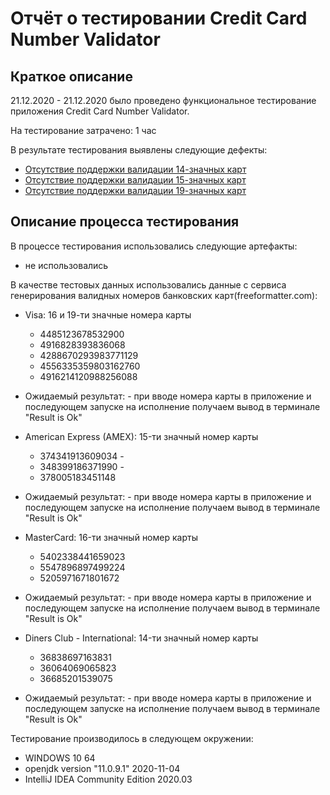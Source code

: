 # Отчёт о тестировании Credit Card Number Validator

## Краткое описание

21.12.2020 - 21.12.2020 было проведено функциональное тестирование приложения Credit Card Number Validator.

На тестирование затрачено: 1 час

В результате тестирования выявлены следующие дефекты:

* [Отсутствие поддержки валидации 14-значных карт](https://github.com/aeontal/jt-homework-1.2/issues/1)
* [Отсутствие поддержки валидации 15-значных карт](https://github.com/aeontal/jt-homework-1.2/issues/2)
* [Отсутствие поддержки валидации 19-значных карт](https://github.com/aeontal/jt-homework-1.2/issues/3)

## Описание процесса тестирования

В процессе тестирования использовались следующие артефакты:
* не использовались


В качестве тестовых данных использовались данные  с сервиса генерирования валидных номеров банковских карт(freeformatter.com):


* Visa: 16 и 19-ти значные номера карты 

  * 4485123678532900
  * 4916828393836068
  * 4288670293983771129
  * 4556335359803162760
  * 4916214120988256088

* Ожидаемый результат: - при вводе номера карты в приложение и последующем запуске на исполнение получаем вывод в терминале "Result is Ok"

* American Express (AMEX): 15-ти значный номер карты
  * 374341913609034 -      
  * 348399186371990 -
  * 378005183451148
* Ожидаемый результат: - при вводе номера карты в приложение и последующем запуске на исполнение получаем вывод в терминале "Result is Ok"
  
* MasterCard: 16-ти значный номер карты 
  * 5402338441659023            
  * 5547896897499224
  * 5205971671801672
  
* Ожидаемый результат: - при вводе номера карты в приложение и последующем запуске на исполнение получаем вывод в терминале "Result is Ok"

* Diners Club - International: 14-ти значный номер карты 
  * 36838697163831
  * 36064069065823
  * 36685201539075

* Ожидаемый результат: - при вводе номера карты в приложение и последующем запуске на исполнение получаем вывод в терминале "Result is Ok"


Тестирование производилось в следующем окружении:
* WINDOWS 10 64
* openjdk version "11.0.9.1" 2020-11-04
* IntelliJ IDEA Community Edition 2020.03
